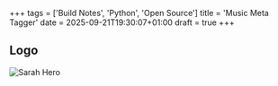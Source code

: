 +++
tags = ['Build Notes', 'Python', 'Open Source']
title = 'Music Meta Tagger'
date = 2025-09-21T19:30:07+01:00
draft = true
+++

## Logo

![Sarah Hero](https://pbrazeale.github.io/images/music_meta_tagger_logo_300.jpg)
